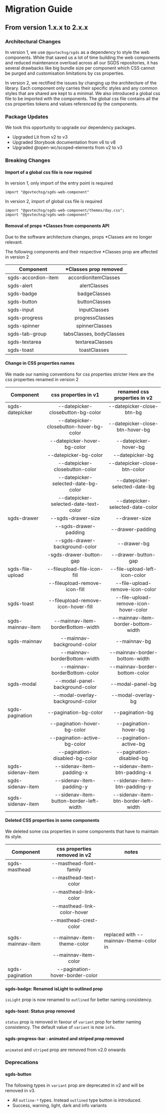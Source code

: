 # Migration Guide

## From version 1.x.x to 2.x.x

### Architectural Changes

In version 1, we use `@govtechsg/sgds` as a dependency to style the web components. While that saved us a lot of time building the web components and reduced maintenance overload across all our SGDS repositories, it has several drawbacks like big bundle size per component which CSS cannot be purged and customisation limitations by css properties.

In version 2, we rectified the issues by changing up the architecture of the library. Each component only carries their specific styles and any common styles that are shared are kept to a minimal. We also introduced a global css file to be imported with the components. The global css file contains all the css properties tokens and values referenced by the components.

### Package Updates

We took this opportunity to upgrade our dependency packages.

- Upgraded Lit from v2 to v3
- Upgraded Storybook documentation from v6 to v8
- Upgraded @open-wc/scoped-elements from v2 to v3

### Breaking Changes

#### Import of a global css file is now required

In version 1, only import of the entry point is required

```
import "@govtechsg/sgds-web-component"

```

In version 2, import of global css file is required

```
import "@govtechsg/sgds-web-component/themes/day.css";
import "@govtechsg/sgds-web-component"

```

#### Removal of props \*Classes from components API

Due to the software architecture changes, props \*Classes are no longer relevant.

The following components and their respective \*Classes prop are affected in version 2

| Component           |  \*Classes prop removed  |
| ------------------- | :----------------------: |
| sgds-accordion-item |   accordionItemClasses   |
| sgds-alert          |       alertClasses       |
| sgds-badge          |       badgeClasses       |
| sgds-button         |      buttonClasses       |
| sgds-input          |       inputClasses       |
| sgds-progress       |     progressClasses      |
| sgds-spinner        |      spinnerClasses      |
| sgds-tab-group      | tabsClasses, bodyClasses |
| sgds-textarea       |     textareaClasses      |
| sgds-toast          |       toastClasses       |

#### Change in CSS properties names

We made our naming conventions for css properties stricter
Here are the css properties renamed in version 2

| Component         |          css properties in v1           |     renamed css properties in v2      |
| ----------------- | :-------------------------------------: | :-----------------------------------: |
| sgds-datepicker   |    --datepicker-closebutton-bg-color    |       --datepicker-close-btn-bg       |
|                   | --datepicker-closebutton-hover-bg-color |    --datepicker-close-btn-hover-bg    |
|                   |       --datepicker-hover-bg-color       |         --datepicker-hover-bg         |
|                   |          --datepicker-bg-color          |            --datepicker-bg            |
|                   |     --datepicker-closebutton-color      |     --datepicker-close-btn-color      |
|                   |   --datepicker-selected-date-bg-color   |     --datepicker-selected-date-bg     |
|                   |  --datepicker-selected-date-text-color  |   --datepicker-selected-date-color    |
| sgds-drawer       |           --sgds-drawer-size            |             --drawer-size             |
|                   |          --sgds-drawer-padding          |           --drawer-padding            |
|                   |     --sgds-drawer-background-color      |              --drawer-bg              |
|                   |         -sgds-drawer-button-gap         |          --drawer-button-gap          |
| sgds-file-upload  |       --fileupload-file-icon-fill       |     --file-upload-left-icon-color     |
|                   |      --fileupload-remove-icon-fill      |    --file-upload-remove-icon-color    |
| sgds-toast        |   --fileupload-remove-icon-hover-fill   | --file-upload-remove-icon-hover-color |
| sgds-mainnav-item |    --mainnav-item-borderBottom-width    |  --mainnav-item-border-bottom-width   |
| sgds-mainnav      |       --mainnav-background-color        |             --mainnav-bg              |
|                   |      --mainnav-borderBottom-width       |     --mainnav-border-bottom-width     |
|                   |      --mainnav-borderBottom-color       |     --mainnav-border-bottom-color     |
| sgds-modal        |     --modal-panel-background-color      |           --modal-panel-bg            |
|                   |    --modal-overlay-background-color     |          --modal-overlay-bg           |
| sgds-pagination   |          --pagination-bg-color          |            --pagination-bg            |
|                   |       --pagination-hover-bg-color       |         --pagination-hover-bg         |
|                   |      --pagination-active-bg-color       |        --pagination-active-bg         |
|                   |     --pagination-disabled-bg-color      |       --pagination-disabled-bg        |
| sgds-sidenav-item |        --sidenav-item-padding-x         |     --sidenav-item-btn-padding-x      |
| sgds-sidenav-item |        --sidenav-item-padding-y         |     --sidenav-item-btn-padding-y      |
| sgds-sidenav-item | --sidenav-item-button-border-left-width | --sidenav-item-btn-border-left-width  |

#### Deleted CSS properties in some components

We deleted some css properties in some components that have to maintain its style.

| Component         |  css properties removed in v2   | notes                                                 |
| ----------------- | :-----------------------------: | ----------------------------------------------------- |
| sgds-masthead     |     --masthead-font-family      |                                                       |
|                   |      --masthead-text-color      |                                                       |
|                   |      --masthead-link-color      |                                                       |
|                   |   --masthead-link-color-hover   |                                                       |
|                   |     --masthead-crest-color      |                                                       |
| sgds-mainnav-item |   --mainnav-item-theme-color    | replaced with --mainnav-theme-color in <sgds-mainnav> |
|                   |      --mainnav-item-color       |                                                       |
| sgds-pagination   | --pagination-hover-border-color |                                                       |

#### sgds-badge: Renamed isLight to outlined prop

`isLight` prop is now renamed to `outlined` for better naming consistency.

#### sgds-toast: Status prop removed

`status` prop is removed in favour of `variant` prop for better naming consistency. The default value of `variant` is now `info`.

#### sgds-progress-bar : animated and striped prop removed

`animated` and `striped` prop are removed from v2.0 onwards

### Deprecations

#### sgds-button

The following types in `variant` prop are deprecated in v2 and will be removed in v3.

- All `outline-*` types. Instead `outlined` type button is introduced.
- Success, warning, light, dark and info variants

